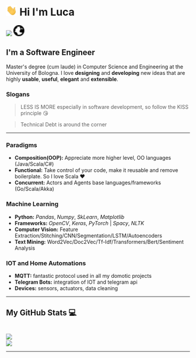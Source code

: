 # [<img src="https://raw.githubusercontent.com/ABSphreak/ABSphreak/master/gifs/Hi.gif" width="30px">][website] Hi I'm Luca
[<img height="30" src = "https://img.shields.io/badge/Youtube-%23E4405F.svg?&style=for-the-badge&logo=Youtube&logoColor=white">][Youtube] 
[<img height="30" src="https://raw.githubusercontent.com/iconic/open-iconic/master/svg/globe.svg" />][website]

## I'm a Software Engineer
Master's degree (cum laude) in Computer Science and Engineering at the University of Bologna.
I love **designing** and **developing** new ideas that are highly **usable**, **useful**, **elegant** and **extensible**.

### Slogans
> LESS IS MORE especially in software development, so follow the KISS principle 😘

> Technical Debt is around the corner 

---

### Paradigms
- **Composition(OOP):** Appreciate more higher level, OO languages (Java/Scala/C#)
- **Functional:** Take control of your code, make it reusable and remove boilerplate. So I love Scala ❤️
- **Concurrent:** Actors and Agents base languages/frameworks (Go/Scala/Akka)
### Machine Learning
- **Python:** *Pandas*, *Numpy*, *SkLearn*, *Matplotlib*
- **Frameworks:** *OpenCV*, *Keras*, *PyTorch* | *Spacy*, *NLTK*
- **Computer Vision:** Feature Extraction/Stitching/CNN/Segmentation/LSTM/Autoencoders
- **Text Mining:** Word2Vec/Doc2Vec/Tf-Idf/Transformers/Bert/Sentiment Analysis
### IOT and Home Automations
- **MQTT:** fantastic protocol used in all my domotic projects
- **Telegram Bots:** integration of IOT and telegram api
- **Devices:** sensors, actuators, data cleaning

---

## My GitHub Stats 💻
<br>

<a href="https://github.com/anuraghazra/github-readme-stats">
  <img align="center" src="https://github-readme-stats.vercel.app/api?username=Giulianini&bg_color=30,e96443,904e95&title_color=fff&text_color=fff" />
</a>

<br/>

<a href="https://github.com/anuraghazra/github-readme-stats">
  <img align="center" src="https://github-readme-stats.vercel.app/api/top-langs/?username=Giulianini&hide=javascript,html,css&bg_color=30,e96443,904e95&title_color=fff&text_color=fff" />
</a>

---

<!-- Links -->
[youtube]: https://www.youtube.com/
[website]: https://www.google.com/
